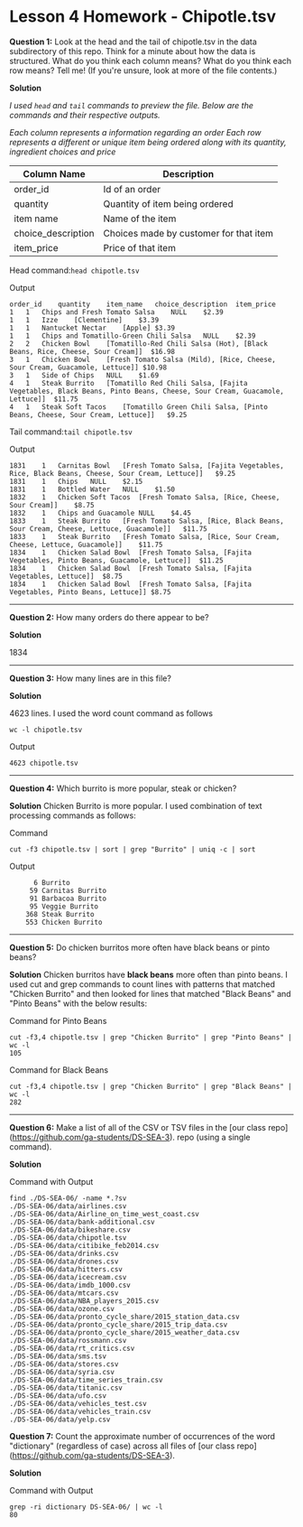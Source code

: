 # Lesson 4 Homework - Chipotle.tsv 

**Question 1:**
Look at the head and the tail of chipotle.tsv in the data subdirectory of this repo. Think for a minute about how the data is structured. What do you think each column means? What do you think each row means? Tell me! (If you're unsure, look at more of the file contents.)

**Solution**

_I used ```head``` and ```tail``` commands to preview the file. Below are the commands and their respective outputs._

_Each column represents a information regarding an order_
_Each row represents a different or unique item being ordered along with its quantity, ingredient choices and price_

|Column Name|Description|
|---|---|
order_id|Id of an order
quantity|Quantity of item being ordered
item name|Name of the item
choice_description|Choices made by customer for that item
item_price|Price of that item

Head command:```head chipotle.tsv ```

Output
```
order_id	quantity	item_name	choice_description	item_price
1	1	Chips and Fresh Tomato Salsa	NULL	$2.39 
1	1	Izze	[Clementine]	$3.39 
1	1	Nantucket Nectar	[Apple]	$3.39 
1	1	Chips and Tomatillo-Green Chili Salsa	NULL	$2.39 
2	2	Chicken Bowl	[Tomatillo-Red Chili Salsa (Hot), [Black Beans, Rice, Cheese, Sour Cream]]	$16.98 
3	1	Chicken Bowl	[Fresh Tomato Salsa (Mild), [Rice, Cheese, Sour Cream, Guacamole, Lettuce]]	$10.98 
3	1	Side of Chips	NULL	$1.69 
4	1	Steak Burrito	[Tomatillo Red Chili Salsa, [Fajita Vegetables, Black Beans, Pinto Beans, Cheese, Sour Cream, Guacamole, Lettuce]]	$11.75 
4	1	Steak Soft Tacos	[Tomatillo Green Chili Salsa, [Pinto Beans, Cheese, Sour Cream, Lettuce]]	$9.25 
```

Tail command:```tail chipotle.tsv ```

Output

```
1831	1	Carnitas Bowl	[Fresh Tomato Salsa, [Fajita Vegetables, Rice, Black Beans, Cheese, Sour Cream, Lettuce]]	$9.25 
1831	1	Chips	NULL	$2.15 
1831	1	Bottled Water	NULL	$1.50 
1832	1	Chicken Soft Tacos	[Fresh Tomato Salsa, [Rice, Cheese, Sour Cream]]	$8.75 
1832	1	Chips and Guacamole	NULL	$4.45 
1833	1	Steak Burrito	[Fresh Tomato Salsa, [Rice, Black Beans, Sour Cream, Cheese, Lettuce, Guacamole]]	$11.75 
1833	1	Steak Burrito	[Fresh Tomato Salsa, [Rice, Sour Cream, Cheese, Lettuce, Guacamole]]	$11.75 
1834	1	Chicken Salad Bowl	[Fresh Tomato Salsa, [Fajita Vegetables, Pinto Beans, Guacamole, Lettuce]]	$11.25 
1834	1	Chicken Salad Bowl	[Fresh Tomato Salsa, [Fajita Vegetables, Lettuce]]	$8.75 
1834	1	Chicken Salad Bowl	[Fresh Tomato Salsa, [Fajita Vegetables, Pinto Beans, Lettuce]]	$8.75 
```
---------

**Question 2:**
How many orders do there appear to be?

**Solution**

1834

---------

**Question 3:**
How many lines are in this file?

**Solution**

4623 lines. I used the word count command as follows

```
wc -l chipotle.tsv
```

Output
```
4623 chipotle.tsv
```

---------

**Question 4:**
Which burrito is more popular, steak or chicken?

**Solution**
Chicken Burrito is more popular. I used combination of text processing commands as follows:

Command
```
cut -f3 chipotle.tsv | sort | grep "Burrito" | uniq -c | sort
```

Output

```
      6 Burrito
     59 Carnitas Burrito
     91 Barbacoa Burrito
     95 Veggie Burrito
    368 Steak Burrito
    553 Chicken Burrito
```

---------

**Question 5:**
Do chicken burritos more often have black beans or pinto beans?

**Solution**
Chicken burritos have **black beans** more often than pinto beans. I used cut and grep commands to count lines with patterns that matched "Chicken Burrito" and then looked for lines that matched "Black Beans" and "Pinto Beans" with the below results:

Command for Pinto Beans

```
cut -f3,4 chipotle.tsv | grep "Chicken Burrito" | grep "Pinto Beans" | wc -l 
105
```

Command for Black Beans

```
cut -f3,4 chipotle.tsv | grep "Chicken Burrito" | grep "Black Beans" | wc -l 
282
```

---------

**Question 6:**
Make a list of all of the CSV or TSV files in the [our class repo] (https://github.com/ga-students/DS-SEA-3). repo (using a single command).

**Solution**

Command with Output

```
find ./DS-SEA-06/ -name *.?sv
./DS-SEA-06/data/airlines.csv
./DS-SEA-06/data/Airline_on_time_west_coast.csv
./DS-SEA-06/data/bank-additional.csv
./DS-SEA-06/data/bikeshare.csv
./DS-SEA-06/data/chipotle.tsv
./DS-SEA-06/data/citibike_feb2014.csv
./DS-SEA-06/data/drinks.csv
./DS-SEA-06/data/drones.csv
./DS-SEA-06/data/hitters.csv
./DS-SEA-06/data/icecream.csv
./DS-SEA-06/data/imdb_1000.csv
./DS-SEA-06/data/mtcars.csv
./DS-SEA-06/data/NBA_players_2015.csv
./DS-SEA-06/data/ozone.csv
./DS-SEA-06/data/pronto_cycle_share/2015_station_data.csv
./DS-SEA-06/data/pronto_cycle_share/2015_trip_data.csv
./DS-SEA-06/data/pronto_cycle_share/2015_weather_data.csv
./DS-SEA-06/data/rossmann.csv
./DS-SEA-06/data/rt_critics.csv
./DS-SEA-06/data/sms.tsv
./DS-SEA-06/data/stores.csv
./DS-SEA-06/data/syria.csv
./DS-SEA-06/data/time_series_train.csv
./DS-SEA-06/data/titanic.csv
./DS-SEA-06/data/ufo.csv
./DS-SEA-06/data/vehicles_test.csv
./DS-SEA-06/data/vehicles_train.csv
./DS-SEA-06/data/yelp.csv
```

**Question 7:**
Count the approximate number of occurrences of the word "dictionary" (regardless of case) across all files of [our class repo] (https://github.com/ga-students/DS-SEA-3).

**Solution**

Command with Output

```
grep -ri dictionary DS-SEA-06/ | wc -l
80
```
